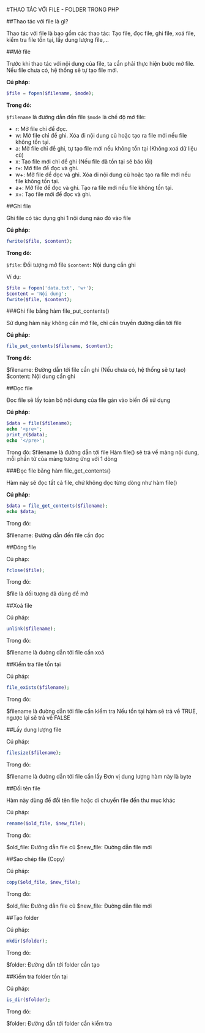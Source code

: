 #THAO TÁC VỚI FILE - FOLDER TRONG PHP

##Thao tác với file là gì?

Thao tác với file là bao gồm các thao tác: Tạo file, đọc file, ghi file, xoá file, kiểm tra file tồn tại, lấy dung lượng file,...

##Mở file

Trước khi thao tác với nội dung của file, ta cần phải thực hiện bước mở file. Nếu file chưa có, hệ thống sẽ tự tạo file mới.

**Cú pháp:**

```php
$file = fopen($filename, $mode);
```

**Trong đó:**

`$filename` là đường dẫn đến file
`$mode` là chế độ mở file:
- r: Mở file chỉ để đọc.
- w: Mở file chỉ để ghi. Xóa đi nội dung cũ hoặc tạo ra file mới nếu file không tồn tại.
- a: Mở file chỉ để ghi, tự tạo file mới nếu không tồn tại (Không xoá dữ liệu cũ)
- x: Tạo file mới chỉ để ghi (Nếu file đã tồn tại sẽ báo lỗi)
- r+: Mở file để đọc và ghi.
- w+: Mở file để đọc và ghi. Xóa đi nội dung cũ hoặc tạo ra file mới nếu file không tồn tại.
- a+: Mở file để đọc và ghi. Tạo ra file mới nếu file không tồn tại.
- x+: Tạo file mới để đọc và ghi.

##Ghi file

Ghi file có tác dụng ghi 1 nội dung nào đó vào file

**Cú pháp:**

```php
fwrite($file, $content);
```

**Trong đó:**

`$file`: Đối tượng mở file
`$content`: Nội dung cần ghi

Ví dụ:

```php
$file = fopen('data.txt', 'w+');
$content = 'Nội dung';
fwrite($file, $content);
```

###Ghi file bằng hàm file_put_contents()

Sử dụng hàm này không cần mở file, chỉ cần truyền đường dẫn tới file

**Cú pháp:**

```php
file_put_contents($filename, $content);
```

**Trong đó:**

$filename: Đường dẫn tới file cần ghi (Nếu chưa có, hệ thống sẽ tự tạo)
$content: Nội dung cần ghi


##Đọc file

Đọc file sẽ lấy toàn bộ nội dung của file gán vào biến để sử dụng


**Cú pháp:**

```php
$data = file($filename);
echo '<pre>';
print_r($data);
echo '</pre>';
```


Trong đó: $filename là đường dẫn tới file
Hàm file() sẽ trả về mảng nội dung, mỗi phần tử của mảng tương ứng với 1 dòng

###Đọc file bằng hàm file_get_contents()

Hàm này sẽ đọc tất cả file, chứ không đọc từng dòng như hàm file()

**Cú pháp:**

```php
$data = file_get_contents($filename);
echo $data;
```

Trong đó:

$filename: Đường dẫn đến file cần đọc

##Đóng file

Cú pháp:

```php
fclose($file);
```

Trong đó:

$file là đối tượng đã dùng để mở


##Xoá file


Cú pháp:

```php
unlink($filename);
```

Trong đó:

$filename là đường dẫn tới file cần xoá


##Kiểm tra file tồn tại

Cú pháp:

```php
file_exists($filename);
```

Trong đó:

$filename là đường dẫn tới file cần kiểm tra
Nếu tồn tại hàm sẽ trả về TRUE, ngược lại sẽ trả về FALSE

##Lấy dung lượng file

Cú pháp:

```php
filesize($filename);
```

Trong đó:

$filename là đường dẫn tới file cần lấy
Đơn vị dung lượng hàm này là byte

##Đổi tên file

Hàm này dùng để đổi tên file hoặc di chuyển file đến thư mục khác


Cú pháp:

```php
rename($old_file, $new_file);
```


Trong đó:

$old_file: Đường dẫn file cũ
$new_file: Đường dẫn file mới

##Sao chép file (Copy)

Cú pháp:

```php
copy($old_file, $new_file);
```


Trong đó:

$old_file: Đường dẫn file cũ
$new_file: Đường dẫn file mới

##Tạo folder

Cú pháp:

```php
mkdir($folder);
```


Trong đó:

$folder: Đường dẫn tới folder cần tạo

##Kiểm tra folder tồn tại

Cú pháp:

```php
is_dir($folder);
```


Trong đó:

$folder: Đường dẫn tới folder cần kiểm tra
